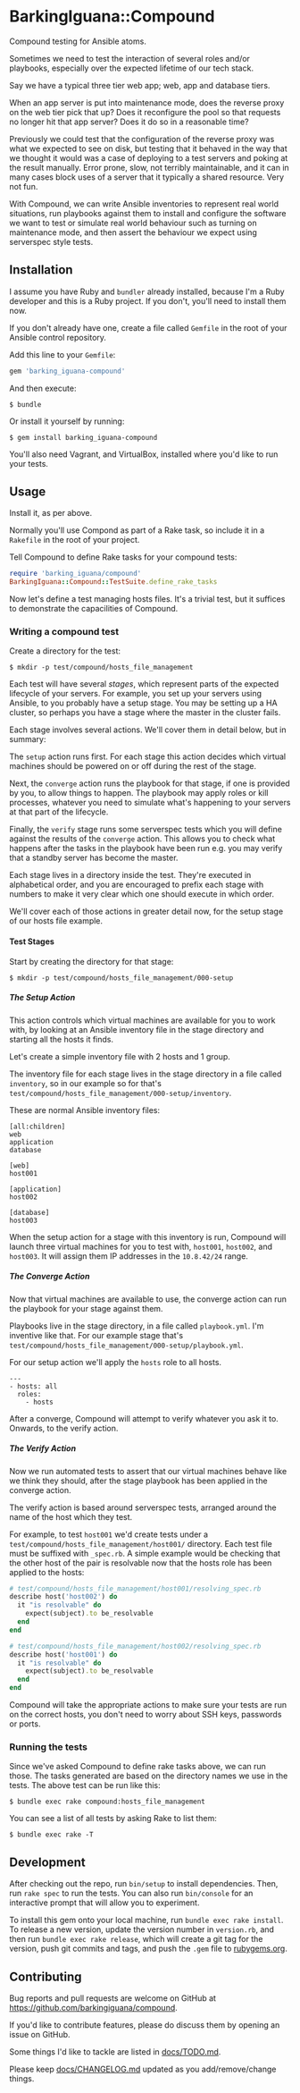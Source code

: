 # BarkingIguana::Compound

Compound testing for Ansible atoms.

Sometimes we need to test the interaction of several roles and/or playbooks,
especially over the expected lifetime of our tech stack.

Say we have a typical three tier web app; web, app and database tiers.

When an app server is put into maintenance mode, does the reverse proxy on the
web tier pick that up? Does it reconfigure the pool so that requests no longer
hit that app server? Does it do so in a reasonable time?

Previously we could test that the configuration of the reverse proxy was what we
expected to see on disk, but testing that it behaved in the way that we thought
it would was a case of deploying to a test servers and poking at the result
manually. Error prone, slow, not terribly maintainable, and it can in many cases
block uses of a server that it typically a shared resource. Very not fun.

With Compound, we can write Ansible inventories to represent real world
situations, run playbooks against them to install and configure the software we
want to test or simulate real world behaviour such as turning on maintenance
mode, and then assert the behaviour we expect using serverspec style tests.

## Installation

I assume you have Ruby and `bundler` already installed, because I'm a Ruby
developer and this is a Ruby project. If you don't, you'll need to install
them now.

If you don't already have one, create a file called `Gemfile` in the root of
your Ansible control repository.

Add this line to your `Gemfile`:

```ruby
gem 'barking_iguana-compound'
```

And then execute:

    $ bundle

Or install it yourself by running:

    $ gem install barking_iguana-compound

You'll also need Vagrant, and VirtualBox, installed where you'd like to run
your tests.

## Usage

Install it, as per above.

Normally you'll use Compond as part of a Rake task, so include it in a
`Rakefile` in the root of your project.

Tell Compound to define Rake tasks for your compound tests:

```ruby
require 'barking_iguana/compound'
BarkingIguana::Compound::TestSuite.define_rake_tasks
```

Now let's define a test managing hosts files. It's a trivial test, but it
suffices to demonstrate the capacilities of Compound.

### Writing a compound test

Create a directory for the test:

    $ mkdir -p test/compound/hosts_file_management

Each test will have several _stages_, which represent parts of the expected
lifecycle of your servers. For example, you set up your servers using Ansible,
to you probably have a setup stage. You may be setting up a HA cluster, so
perhaps you have a stage where the master in the cluster fails.

Each stage involves several actions. We'll cover them in detail below, but in
summary:

The `setup` action runs first. For each stage this action decides which virtual
machines should be powered on or off during the rest of the stage.

Next, the `converge` action runs the playbook for that stage, if one is provided
by you, to allow things to happen. The playbook may apply roles or kill
processes, whatever you need to simulate what's happening to your servers at
that part of the lifecycle.

Finally, the `verify` stage runs some serverspec tests which you will define
against the results of the `converge` action. This allows you to check what
happens after the tasks in the playbook have been run e.g. you may verify that a
standby server has become the master.

Each stage lives in a directory inside the test. They're executed in
alphabetical order, and you are encouraged to prefix each stage with numbers to
make it very clear which one should execute in which order.

We'll cover each of those actions in greater detail now, for the setup stage of
our hosts file example.

#### Test Stages

Start by creating the directory for that stage:

    $ mkdir -p test/compound/hosts_file_management/000-setup

##### The Setup Action

This action controls which virtual machines are available for you to work with,
by looking at an Ansible inventory file in the stage directory and starting all
the hosts it finds.

Let's create a simple inventory file with 2 hosts and 1 group.

The inventory file for each stage lives in the stage directory in a file called
`inventory`, so in our example so for that's `test/compound/hosts_file_management/000-setup/inventory`.

These are normal Ansible inventory files:

```
[all:children]
web
application
database

[web]
host001

[application]
host002

[database]
host003
```

When the setup action for a stage with this inventory is run, Compound will
launch three virtual machines for you to test with, `host001`, `host002`, and
`host003`. It will assign them IP addresses in the `10.8.42/24` range.

##### The Converge Action

Now that virtual machines are available to use, the converge action can run
the playbook for your stage against them.

Playbooks live in the stage directory, in a file called `playbook.yml`. I'm
inventive like that. For our example stage that's `test/compound/hosts_file_management/000-setup/playbook.yml`.

For our setup action we'll apply the `hosts` role to all hosts.

```
---
- hosts: all
  roles:
    - hosts
```

After a converge, Compound will attempt to verify whatever you ask it to.
Onwards, to the verify action.

##### The Verify Action

Now we run automated tests to assert that our virtual machines behave like we
think they should, after the stage playbook has been applied in the converge
action.

The verify action is based around serverspec tests, arranged around the name of
the host which they test.

For example, to test `host001` we'd create tests under a `test/compound/hosts_file_management/host001/`
directory. Each test file must be suffixed with `_spec.rb`. A simple example
would be checking that the other host of the pair is resolvable now that the
hosts role has been applied to the hosts:

```ruby
# test/compound/hosts_file_management/host001/resolving_spec.rb
describe host('host002') do
  it "is resolvable" do
    expect(subject).to be_resolvable
  end
end
```

```ruby
# test/compound/hosts_file_management/host002/resolving_spec.rb
describe host('host001') do
  it "is resolvable" do
    expect(subject).to be_resolvable
  end
end
```

Compound will take the appropriate actions to make sure your tests are run on
the correct hosts, you don't need to worry about SSH keys, passwords or ports.

### Running the tests

Since we've asked Compound to define rake tasks above, we can run those. The
tasks generated are based on the directory names we use in the tests. The above
test can be run like this:

    $ bundle exec rake compound:hosts_file_management

You can see a list of all tests by asking Rake to list them:

    $ bundle exec rake -T

## Development

After checking out the repo, run `bin/setup` to install dependencies. Then, run
`rake spec` to run the tests. You can also run `bin/console` for an interactive
prompt that will allow you to experiment.

To install this gem onto your local machine, run `bundle exec rake install`. To
release a new version, update the version number in `version.rb`, and then run
`bundle exec rake release`, which will create a git tag for the version, push
git commits and tags, and push the `.gem` file to [rubygems.org][0].

## Contributing

Bug reports and pull requests are welcome on GitHub at https://github.com/barkingiguana/compound.

If you'd like to contribute features, please do discuss them by opening an issue on GitHub.

Some things I'd like to tackle are listed in [docs/TODO.md][1].

Please keep [docs/CHANGELOG.md][2] updated as you add/remove/change things.


[0]: https://rubygems.org
[1]: http://barkingiguana.com/compound/TODO
[2]: http://barkingiguana.com/compound/CHANGELOG
